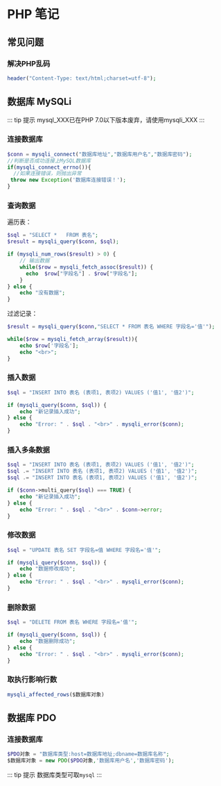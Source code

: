 # PHP 笔记

## 常见问题

### 解决PHP乱码

``` PHP
header("Content-Type: text/html;charset=utf-8");
```

## 数据库 MySQLi

::: tip 提示
mysql_XXX已在PHP 7.0以下版本废弃，请使用mysqli_XXX
:::

### 连接数据库

```PHP
$conn = mysqli_connect("数据库地址","数据库用户名","数据库密码");
//判断是否成功连接上MySQL数据库
if(mysqli_connect_errno()){
  //如果连接错误，则抛出异常
 throw new Exception('数据库连接错误！');
}
```

### 查询数据

遍历表：

```PHP
$sql = "SELECT *   FROM 表名";
$result = mysqli_query($conn, $sql);

if (mysqli_num_rows($result) > 0) {
    // 输出数据
    while($row = mysqli_fetch_assoc($result)) {
      echo  $row["字段名"] . $row["字段名"];
    }
} else {
    echo "没有数据";
}
```

过滤记录：

``` PHP
$result = mysqli_query($conn,"SELECT * FROM 表名 WHERE 字段名='值'");

while($row = mysqli_fetch_array($result)){
    echo $row['字段名'];
    echo "<br>";
}
```

### 插入数据

``` PHP
$sql = "INSERT INTO 表名 (表项1, 表项2) VALUES ('值1', '值2')";

if (mysqli_query($conn, $sql)) {
    echo "新记录插入成功";
} else {
    echo "Error: " . $sql . "<br>" . mysqli_error($conn);
}
```

### 插入多条数据

``` PHP
$sql = "INSERT INTO 表名 (表项1, 表项2) VALUES ('值1', '值2')";
$sql .= "INSERT INTO 表名 (表项1, 表项2) VALUES ('值1', '值2')";
$sql .= "INSERT INTO 表名 (表项1, 表项2) VALUES ('值1', '值2')";

if ($conn->multi_query($sql) === TRUE) {
    echo "新记录插入成功";
} else {
    echo "Error: " . $sql . "<br>" . $conn->error;
}
```

### 修改数据

``` PHP
$sql = "UPDATE 表名 SET 字段名=值 WHERE 字段名='值'";

if (mysqli_query($conn, $sql)) {
    echo "数据修改成功";
} else {
    echo "Error: " . $sql . "<br>" . mysqli_error($conn);
}
```

### 删除数据

``` PHP
$sql = "DELETE FROM 表名 WHERE 字段名='值'";

if (mysqli_query($conn, $sql)) {
    echo "数据删除成功";
} else {
    echo "Error: " . $sql . "<br>" . mysqli_error($conn);
}
```

### 取执行影响行数

``` PHP
mysqli_affected_rows($数据库对象)
```

## 数据库 PDO

### 连接数据库

``` PHP
$PDO对象 = "数据库类型:host=数据库地址;dbname=数据库名称";
$数据库对象 = new PDO($PDO对象,'数据库用户名','数据库密码');
```

::: tip 提示
数据库类型可取```mysql```
:::
